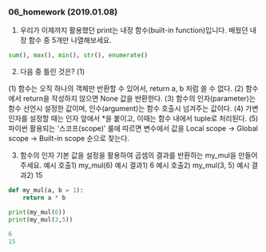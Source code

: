 ### 06_homework (2019.01.08)



1. 우리가 이제까지 활용했던 print는 내장 함수(built-in function)입니다.
  배웠던 내장 함수 중 5개만 나열해보세요.

```python
sum(), max(), min(), str(), enumerate()
```



2. 다음 중 틀린 것은?  (1)

  (1) 함수는 오직 하나의 객체만 반환할 수 있어서, return a, b 처럼 쓸 수 없다.
  (2) 함수에서 return을 작성하지 않으면 None 값을 반환한다.
  (3) 함수의 인자(parameter)는 함수 선언시 설정한 값이며, 인수(argument)는 함수 호출시 넘겨주는 값이다.
  (4) 가변 인자를 설정할 때는 인자 앞에서 *을 붙이고, 이때는 함수 내에서 tuple로 처리된다.
  (5) 파이썬 활용되는 ‘스코프(scope)’ 룰에 따르면 변수에서 값을 Local scope ->
  Global scope -> Built-in scope 순으로 찾는다.


3. 함수의 인자 기본 값을 설정을 활용하여 곱셈의 결과를 반환하는 my_mul을 만들어주세요.
  예시 호출1) my_mul(6)
  예시 결과1) 6
  예시 호출2) my_mul(3, 5)
  예시 결과2) 15

```python
def my_mul(a, b = 1):
    return a * b

print(my_mul(6))
print(my_mul(3,5))
```

```python
6
15
```